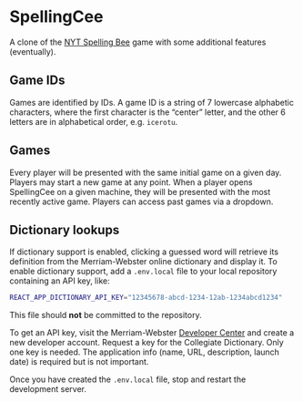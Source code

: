 # SpellingCee

A clone of the [NYT Spelling Bee](https://www.nytimes.com/puzzles/spelling-bee)
game with some additional features (eventually).

## Game IDs

Games are identified by IDs. A game ID is a string of 7 lowercase alphabetic characters, where the first character is the “center” letter, and the other 6 letters are in alphabetical order, e.g. `icerotu`.

## Games

Every player will be presented with the same initial game on a given day. Players may start a new game at any point. When a player opens SpellingCee on a given machine, they will be presented with the most recently active game. Players can access past games via a dropdown.

## Dictionary lookups

If dictionary support is enabled, clicking a guessed word will retrieve its definition from the Merriam-Webster online dictionary and display it. To enable dictionary support, add a `.env.local` file to your local repository containing an API key, like:

```sh
REACT_APP_DICTIONARY_API_KEY="12345678-abcd-1234-12ab-1234abcd1234"
```

This file should **not** be committed to the repository.

To get an API key, visit the Merriam-Webster [Developer Center](https://dictionaryapi.com/register/index) and create a new developer account. Request a key for the Collegiate Dictionary. Only one key is needed. The application info (name, URL, description, launch date) is required but is not important.

Once you have created the `.env.local` file, stop and restart the development server.
